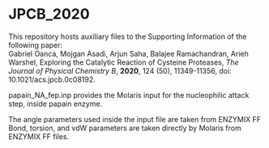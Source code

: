 # JPCB_2020
This repository hosts auxiliary files to the Supporting Information of the following paper:  
Gabriel Oanca, Mojgan Asadi, Arjun Saha, Balajee Ramachandran, Arieh Warshel, Exploring the Catalytic Reaction of Cysteine Proteases, *The Journal of Physical Chemistry B*, **2020**, 124 (50), 11349-11356, doi: 10.1021/acs.jpcb.0c08192.  

papain_NA_fep.inp provides the Molaris input for the nucleophilic attack step, inside papain enzyme.

The angle parameters used inside the input file are taken from ENZYMIX FF  
Bond, torsion, and vdW parameters are taken directly by Molaris from ENZYMIX FF files.

